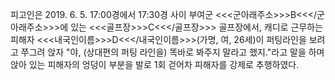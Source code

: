 피고인은 2019. 6. 5. 17:00경에서 17:30경 사이 부여군 <<<군아래주소>>>B<<</군아래주소>>>에 있는 <<<골프장>>>C<<</골프장>>> 골프장에서, 캐디로 근무하는 피해자 <<<내국인이름>>>D<<</내국인이름>>>(가명, 여, 26세)이 퍼팅라인을 보려고 쭈그려 앉자 "야, (상대편의 퍼팅 라인을) 똑바로 봐주지 말라고 했지."라고 말을 하며 앉아 있는 피해자의 엉덩이 부분을 발로 1회 걷어차 피해자를 강제로 추행하였다.